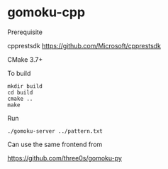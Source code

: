 # gomoku-cpp

Prerequisite

cpprestsdk https://github.com/Microsoft/cpprestsdk

CMake 3.7+


To build
```
mkdir build
cd build
cmake ..
make
```
Run
```
./gomoku-server ../pattern.txt
```

Can use the same frontend from

https://github.com/three0s/gomoku-py
